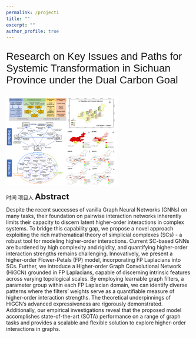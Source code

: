 ```yaml
---
permalink: /project1
title: ""
excerpt: ""
author_profile: true
---
```



<p style="font-family: 'Arial', sans-serif; font-size: 28px;">Research on Key Issues and Paths for Systemic Transformation in Sichuan Province under the Dual Carbon Goal</p>

<div class="text-center">
    <img src='images/CCP.svg' alt="sym" width="60%">
</div>

时间
项目人
<span style="font-size:22px;">**Abstract**</span>

Despite the recent successes of vanilla Graph Neural Networks (GNNs) on many tasks, their foundation on pairwise interaction networks inherently limits their capacity to discern latent higher-order interactions in complex systems. To bridge this capability gap, we propose a novel approach exploiting the rich mathematical theory of simplicial complexes (SCs) - a robust tool for modeling higher-order interactions. Current SC-based GNNs are burdened by high complexity and rigidity, and quantifying higher-order interaction strengths remains challenging. Innovatively, we present a higher-order Flower-Petals (FP) model, incorporating FP Laplacians into SCs. Further, we introduce a Higher-order Graph Convolutional Network (HiGCN) grounded in FP Laplacians, capable of discerning intrinsic features across varying topological scales. By employing learnable graph filters, a parameter group within each FP Laplacian domain, we can identify diverse patterns where the filters’ weights serve as a quantifiable measure of higher-order interaction strengths. The theoretical underpinnings of HiGCN’s advanced expressiveness are rigorously demonstrated. Additionally, our empirical investigations reveal that the proposed model accomplishes state-of-the-art (SOTA) performance on a range of graph tasks and provides a scalable and flexible solution to explore higher-order interactions in graphs.


